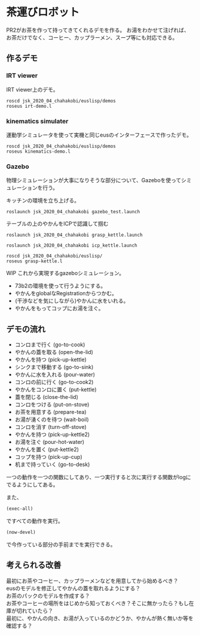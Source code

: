 # 茶運びロボット

PR2がお茶を作って持ってきてくれるデモを作る。
お湯をわかせて注げれば、お茶だけでなく、コーヒー、カップラーメン、スープ等にも対応できる。

## 作るデモ
### IRT viewer  
IRT viewer上のデモ。
```
roscd jsk_2020_04_chahakobi/euslisp/demos
roseus irt-demo.l
```

###  kinematics simulater  
運動学シミュレータを使って実機と同じeusのインターフェースで作ったデモ。
```
roscd jsk_2020_04_chahakobi/euslisp/demos
roseus kinematics-demo.l
```

### Gazebo  
物理シミュレーションが大事になりそうな部分について、Gazeboを使ってシミュレーションを行う。

キッチンの環境を立ち上げる。
```
roslaunch jsk_2020_04_chahakobi gazebo_test.launch
```

テーブルの上のやかんをICPで認識して掴む
```
roslaunch jsk_2020_04_chahakobi grasp_kettle.launch

roslaunch jsk_2020_04_chahakobi icp_kettle.launch

roscd jsk_2020_04_chahakobi/euslisp/
roseus grasp-kettle.l
```

WIP これから実現するgazeboシミュレーション。
- 73b2の環境を使って行うようにする。
- やかんをglobalなRegistrationからつかむ。
- (干渉などを気にしながら)やかんに水をいれる。
- やかんをもってコップにお湯を注ぐ。


## デモの流れ

- コンロまで行く (go-to-cook)
- やかんの蓋を取る (open-the-lid)
- やかんを持つ (pick-up-kettle)
- シンクまで移動する (go-to-sink)
- やかんに水を入れる (pour-water)
- コンロの前に行く (go-to-cook2)
- やかんをコンロに置く (put-kettle)
- 蓋を閉じる (close-the-lid)
- コンロをつける (put-on-stove)
- お茶を用意する (prepare-tea)
- お湯が湧くのを待つ (wait-boil)
- コンロを消す (turn-off-stove)
- やかんを持つ (pick-up-kettle2)
- お湯を注ぐ (pour-hot-water)
- やかんを置く (put-kettle2)
- コップを持つ (pick-up-cup)
- 机まで持っていく (go-to-desk)

一つの動作を一つの関数にしてあり、一つ実行すると次に実行する関数がlogにでるようにしてある。  

また、
```lisp
(exec-all)
```
ですべての動作を実行。
```lisp
(now-devel)
```
で今作っている部分の手前までを実行できる。  

## 考えられる改善
最初にお茶やコーヒー、カップラーメンなどを用意してから始めるべき？  
eusのモデルを修正してやかんの蓋を取れるようにする？  
お茶のパックのモデルを作成する？  
お茶やコーヒーの場所をはじめから知っておくべき？そこに無かったら？もし在庫が切れていたら？  
最初に、やかんの向き、お湯が入っているのかどうか、やかんが熱く無いか等を確認する？  
